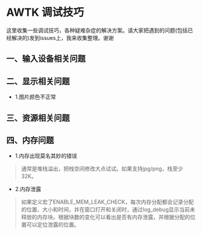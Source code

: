 # AWTK 调试技巧

这里收集一些调试技巧，各种疑难杂症的解决方案。请大家把遇到的问题(包括已经解决的)发到issues上，我来收集整理。谢谢


## 一、输入设备相关问题

## 二、显示相关问题

* 1.图片颜色不正常

## 三、资源相关问题

## 四、内存问题

* 1.内存出现莫名其妙的错误

> 通常是堆栈溢出，把栈空间修改大点试试。如果支持jpg/png，栈至少32K。

* 2.内存泄露

> 如果定义宏了ENABLE\_MEM\_LEAK\_CHECK，每次内存分配都会记录分配的位置、大小和时间，并在窗口打开和关闭时，通过log_debug显示当前未释放的内存块。根据块数的变化可以看出是否有内存泄露，并根据分配的位置可以定位泄露的位置。
> 
